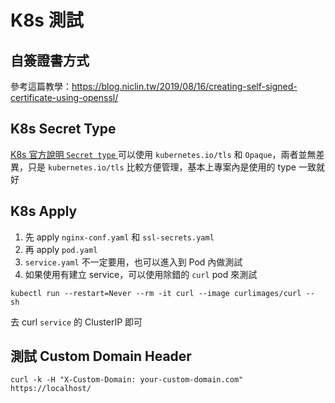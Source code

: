 # K8s 測試

## 自簽證書方式

參考這篇教學：https://blog.niclin.tw/2019/08/16/creating-self-signed-certificate-using-openssl/

## K8s Secret Type

[K8s 官方說明 `Secret type` ](https://kubernetes.io/docs/concepts/configuration/secret/#tls-secrets)可以使用 `kubernetes.io/tls` 和 `Opaque`，兩者並無差異，只是 `kubernetes.io/tls` 比較方便管理，基本上專案內是使用的 type 一致就好

## K8s Apply

1. 先 apply `nginx-conf.yaml` 和 `ssl-secrets.yaml`
2. 再 apply `pod.yaml`
3. `service.yaml` 不一定要用，也可以進入到 Pod 內做測試
4. 如果使用有建立 service，可以使用除錯的 `curl` pod 來測試
```
kubectl run --restart=Never --rm -it curl --image curlimages/curl -- sh
```
去 curl `service` 的 ClusterIP 即可

## 測試 Custom Domain Header


```
curl -k -H "X-Custom-Domain: your-custom-domain.com" https://localhost/
```
